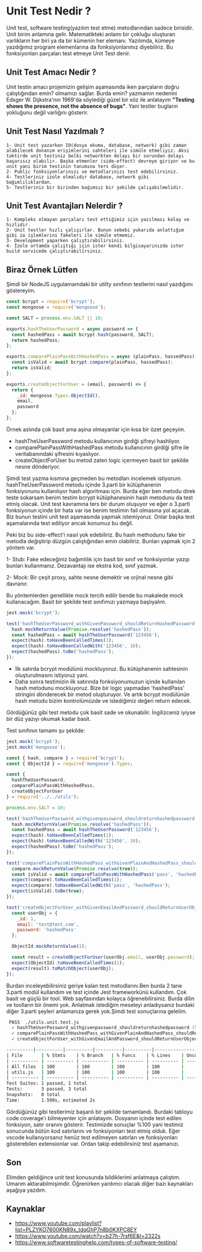 # Unit Test Nedir ?

Unit test, software testing(yazılım test etme) metodlarından sadece birisidir. Unit birim anlamına gelir. Matematikteki anlamı bir çokluğu oluşturan varlıkların her biri ya da bir kümenin her elemanı. Yazılımda, kümeye yazdığımız program elemenlarına da fonksiyonlarımız diyebiliriz. Bu fonksiyonları parçaları test etmeye Unit Test denir.

## Unit Test Amacı Nedir ? 

Unit testin amacı projemizin gelişim aşamasında iken parçaların doğru çalıştığından emin? olmamızı sağlar. Burda emin? yazmamın nedenini Edsger W. Dijkstra'nın 1969'da söylediği güzel bir söz ile anlatayım **"Testing shows the presence, not the absence of bugs"**. Yani testler bugların yokluğunu değil varlığını gösterir.

## Unit Test Nasıl Yazılmalı ?

    1- Unit test yazarken IO(dosya okuma, database, network) gibi zaman alabilecek donanım erişimlerini sahteleri ile simüle etmeliyiz. Aksi taktirde unit testiniz belki networkten dolayı bir sorundan dolayı başarısız olabilir. Başka etmenler (side-effect) devreye giriyor ve bu unit yani birim testinin tanımına ters düşer.
    2- Public fonksiyonlarınızı ve metodlarınızı test edebilirsiniz.
    4- Testleriniz izole olmalıdır database, network gibi bağımlılıklardan.
    5- Testleriniz bir birinden bağımsız bir şekilde çalışabilmelidir.

## Unit Test Avantajları Nelerdir ?

    1- Kompleks olmayan parçaları test ettiğimiz için yazılması kolay ve hızlıdır.
    2- Unit testler hızlı çalışırlar. Bunun sebebi yukarıda anlattığım gibi io işlemlerini fakeleri ile simüle etmemiz.
    3- Development yaparken çalıştırabilirsiniz.
    4- İzole ortamda çalıştığı için ister kendi bilgisayarınızda ister build servicede çalıştırabilirsiniz. 

## Biraz Örnek Lütfen

Şimdi bir NodeJS uygulamamdaki bir utilty sınıfının testlerini nasıl yazdığımı göstereyim.


```javascript
const bcrypt = require('bcrypt');
const mongoose = require('mongoose');

const SALT = process.env.SALT || 10;

exports.hashTheUserPassword = async password => {
  const hashedPass = await bcrypt.hash(password, SALT);
  return hashedPass;
};

exports.comparePlainPassWithHashedPass = async (plainPass, hassedPass) => {
  const isValid = await bcrypt.compare(plainPass, hassedPass);
  return isValid;
};

exports.createObjectForUser = (email, password) => {
  return {
    _id: mongoose.Types.ObjectId(),
    email,
    password
  };
};
```

Örnek aslında çok basit ama aşina olmayanlar için kısa bir özet geçeyim. 

 * hashTheUserPassword metodu kullanıcının girdiği şifreyi hashliyor.
 * comparePlainPassWithHashedPass metodu kullanıcının girdiği şifre ile veritabanındaki şifresini kıyaslıyor.
 * createObjectForUser bu metod zaten logic içermeyen basit bir şekilde nesne dönderiyor.


Şimdi test yazma kısmına geçmeden bu metodları incelemek istiyorum. hashTheUserPassword metodu içinde 3.parti bir kütüphanenin fonksiyonunu kullanılıyor hash algoritması için. Burda eğer ben metodu direk teste sokarsam benim testim bcrypt kütüphanesinin hash metodunu da test etmiş olacak. Unit test kavramına ters bir durum oluşuyor ve eğer o 3.parti fonksiyonun içinde bir hata var ise benim testimin fail olmasına yol açacak. Biz bunun testini unit test aşamasında yapmak istemiyoruz. Onlar başka test aşamalarında test ediliyor ancak konumuz bu değil.

Peki biz bu side-effect'i nasıl yok edebiliriz. Bu hash methodunu fake bir metodla değiştirip düzgün çalıştığından emin olabiliriz. Bunları yapmak için 2 yöntem var.

  1- Stub: Fake edeceğiniz bağımlılık için basit bir sınıf ve fonksiyonlar yazıp bunları kullanmanız. Dezavantajı ise ekstra kod, sınıf yazmak.
  
  2- Mock: Bir çeşit proxy, sahte nesne demektir ve orjinal nesne gibi davranır.

Bu yöntemlerden genellikle mock tercih edilir bende bu makalede mock kullanacağım.
Basit bir şekilde test sınıfımızı yazmaya başlıyalım.

```javascript
jest.mock('bcrypt');

test('hashTheUserPassword_withGivenPassword_shouldReturnHashedPassword', async () => {
  hash.mockReturnValue(Promise.resolve('hashedPass'));
  const hashedPass = await hashTheUserPassword('123456');
  expect(hash).toHaveBeenCalledTimes(1);
  expect(hash).toHaveBeenCalledWith('123456', 10);
  expect(hashedPass).toBe('hashedPass');
});
```

* İlk satırda bcrypt modülünü mockluyoruz. Bu kütüphanenin sahtesinin oluşturulmasını istiyoruz yani.
* Daha sonra testimizin ilk satırında fonksiyonumuzun içinde kullanılan hash metodunu mockluyoruz. Bize bir logic yapmadan 'hashedPass' stringini dönderecek bir metod oluşturuyor. Ve artık bcrypt modülünün hash metodu bizim kontrolümüzde ve istediğimiz değeri return edecek.

Gördüğünüz gibi test metodu çok basit sade ve okunabilir. İngilizceniz iyiyse bir düz yazıyı okumak kadar basit.

Test sınıfının tamamı şu şekilde:

```javascript
jest.mock('bcrypt');
jest.mock('mongoose');

const { hash, compare } = require('bcrypt');
const { ObjectId } = require('mongoose').Types;

const {
  hashTheUserPassword,
  comparePlainPassWithHashedPass,
  createObjectForUser
} = require('../../utils');

process.env.SALT = 10;

test('hashTheUserPassword_withgivenpassword_shouldreturnhashedpassword', async () => {
  hash.mockReturnValue(Promise.resolve('hashedPass'));
  const hashedPass = await hashTheUserPassword('123456');
  expect(hash).toHaveBeenCalledTimes(1);
  expect(hash).toHaveBeenCalledWith('123456', 10);
  expect(hashedPass).toBe('hashedPass');
});

test('comparePlainPassWithHashedPass_withGivenPlainAndHashedPass_shouldReturnTrue', async () => {
  compare.mockReturnValue(Promise.resolve(true));
  const isValid = await comparePlainPassWithHashedPass('pass', 'hashedPass');
  expect(compare).toHaveBeenCalledTimes(1);
  expect(compare).toHaveBeenCalledWith('pass', 'hashedPass');
  expect(isValid).toBe(true);
});

test('createObjectForUser_withGivenEmailAndPassword_shouldReturnUserObject', () => {
  const userObj = {
    _id: 1,
    email: 'test@test.com',
    password: 'hashedPass'
  };

  ObjectId.mockReturnValue(1);

  const result = createObjectForUser(userObj.email, userObj.password);
  expect(ObjectId).toHaveBeenCalledTimes(1);
  expect(result).toMatchObject(userObj);
});

```

Burdan inceleyebilirsiniz geriye kalan test metodlarını.Ben burda 2 tane 3.parti modül kullandım ve test içinde Jest frameworkünü kullandım. Çok basit ve güçlü bir tool. Web sayfasından kolayca öğrenebilirsiniz. Burda dilin ve toolların bir önemi yok. Anlatmak istediğim meseleyi anladıysanız burdaki diğer 3.parti şeyleri anlamanıza gerek yok.Şimdi test sonuçlarına gelelim.

```zsh
 PASS  ./utils.unit.test.js
  ✓ hashTheUserPassword_withgivenpassword_shouldreturnhashedpassword (5ms)
  ✓ comparePlainPassWithHashedPass_withGivenPlainAndHashedPass_shouldReturnTrue (1ms)
  ✓ createObjectForUser_withGivenEmailAndPassword_shouldReturnUserObject (1ms)

----------|----------|----------|----------|----------|-------------------|
| File       | % Stmts    | % Branch   | % Funcs    | % Lines    | Uncovered Line #s   |
| ---------- | ---------- | ---------- | ---------- | ---------- | ------------------- |
| All files  | 100        | 100        | 100        | 100        |                     |
| utils.js   | 100        | 100        | 100        | 100        |                     |
| ---------- | ---------- | ---------- | ---------- | ---------- | ------------------- |
Test Suites: 1 passed, 1 total
Tests:       3 passed, 3 total
Snapshots:   0 total
Time:        1.598s, estimated 2s

```

Gördüğünüz gibi testlerimiz başarılı bir şekilde tamamlandı. Burdaki tabloyu code coverage'ı bilmeyenler için anlatayım. Dosyanın içinde test edilen fonksiyon, satır oranını gösterir. Testimizde sonuçlar %100 yani testimiz sonucunda bütün kod satırlarını ve fonksiyonları test etmiş olduk. Eğer vscode kullanıyorsanız henüz test edilmeyen satırları ve fonksiyonları gösterebilen extensionlar var. Ordan takip edebilirsiniz test aşamanızı.

## Son

Elimden geldiğince unit test konusunda bildiklerimi anlatmaya çalıştım. Umarım aktarabilmişimdir. Öğrenirken yardımcı olacak diğer bazı kaynakları aşağıya yazdım.

## Kaynaklar

  * https://www.youtube.com/playlist?list=PLZYKO7600KN89x_tdqGhP7n8b0KXPC8EY
  * https://www.youtube.com/watch?v=b27h-7rsf6E&t=2322s
  * https://www.softwaretestinghelp.com/types-of-software-testing/